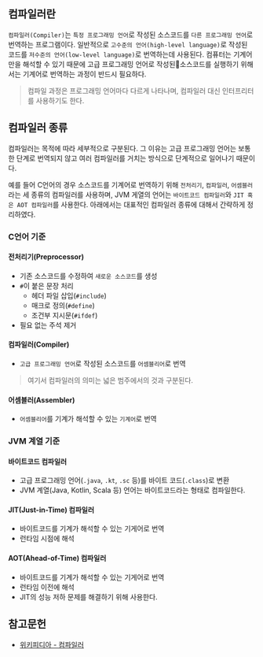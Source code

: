 컴파일러란
---

`컴파일러(Compiler)`는 `특정 프로그래밍 언어`로 작성된 소스코드를 `다른 프로그래밍 언어`로 번역하는 프로그램이다. 일반적으로 `고수준의 언어(high-level language)`로 작성된 코드를 `저수준의 언어(low-level language)`로 번역하는데 사용된다. 컴퓨터는 기계어만을 해석할 수 있기 때문에 고급 프로그래밍 언어로 작성된소스코드를 실행하기 위해서는 기계어로 번역하는 과정이 반드시 필요하다.

> 컴파일 과정은 프로그래밍 언어마다 다르게 나타나며, 컴파일러 대신 인터프리터를 사용하기도 한다.

컴파일러 종류
---

컴파일러는 목적에 따라 세부적으로 구분된다. 그 이유는 고급 프로그래밍 언어는 보통 한 단계로 번역되지 않고 여러 컴파일러를 거치는 방식으로 단계적으로 일어나기 때문이다. 

예를 들어 C언어의 경우 소스코드를 기계어로 번역하기 위해 `전처리기`, `컴파일러`, `어셈블러`라는 세 종류의 컴파일러를 사용하며, JVM 게열의 언어는 `바이트코드 컴파일러`와 `JIT 혹은 AOT 컴파일러`를 사용한다. 아래에서는 대표적인 컴파일러 종류에 대해서 간략하게 정리하였다.

### C언어 기준

#### 전처리기(Preprocessor)

- 기존 소스코드를 수정하여 `새로운 소스코드`를 생성
- `#`이 붙은 문장 처리
	- 헤더 파일 삽입(`#include`)
	- 매크로 정의(`#define`)
	- 조건부 지시문(`#ifdef`)
- 필요 없는 주석 제거

#### 컴파일러(Compiler)

- `고급 프로그래밍 언어`로 작성된 소스코드를 `어셈블리어`로 번역

> 여기서 컴파일러의 의미는 넓은 범주에서의 것과 구분된다.

#### 어셈블러(Assembler)

- `어셈블리어`를 기계가 해석할 수 있는 `기계어`로 번역

### JVM 계열 기준

#### 바이트코드 컴파일러

- 고급 프로그래밍 언어(`.java`, `.kt`, `.sc` 등)를 바이트 코드(`.class`)로 변환
- JVM 계열(Java, Kotlin, Scala 등) 언어는 바이트코드라는 형태로 컴파일한다.

#### JIT(Just-in-Time) 컴파일러

- 바이트코드를 기계가 해석할 수 있는 기게어로 번역
- 런타임 시점에 해석

#### AOT(Ahead-of-Time) 컴파일러

- 바이트코드를 기계가 해석할 수 있는 기게어로 번역
- 런타임 이전에 해석
- JIT의 성능 저하 문제를 해결하기 위해 사용한다.

참고문헌
---

- [위키피디아 - 컴파일러](https://ko.wikipedia.org/wiki/컴파일러)